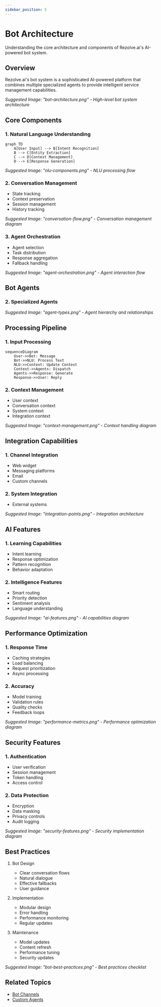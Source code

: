 ```yaml
---
sidebar_position: 5
---
```


# Bot Architecture

Understanding the core architecture and components of Rezolve.ai's AI-powered bot system.

## Overview

Rezolve.ai's bot system is a sophisticated AI-powered platform that combines multiple specialized agents to provide intelligent service management capabilities.

_Suggested Image: "bot-architecture.png" - High-level bot system architecture_

## Core Components

### 1. Natural Language Understanding
```mermaid
graph TD
    A[User Input] --> B[Intent Recognition]
    B --> C[Entity Extraction]
    C --> D[Context Management]
    D --> E[Response Generation]
```

_Suggested Image: "nlu-components.png" - NLU processing flow_

### 2. Conversation Management
- State tracking
- Context preservation
- Session management
- History tracking

_Suggested Image: "conversation-flow.png" - Conversation management diagram_

### 3. Agent Orchestration
- Agent selection
- Task distribution
- Response aggregation
- Fallback handling

_Suggested Image: "agent-orchestration.png" - Agent interaction flow_

## Bot Agents


### 2. Specialized Agents

_Suggested Image: "agent-types.png" - Agent hierarchy and relationships_

## Processing Pipeline

### 1. Input Processing
```mermaid
sequenceDiagram
    User->>Bot: Message
    Bot->>NLU: Process Text
    NLU->>Context: Update Context
    Context->>Agents: Dispatch
    Agents->>Response: Generate
    Response->>User: Reply
```

### 2. Context Management
- User context
- Conversation context
- System context
- Integration context

_Suggested Image: "context-management.png" - Context handling diagram_

## Integration Capabilities

### 1. Channel Integration
- Web widget
- Messaging platforms
- Email
- Custom channels

### 2. System Integration
- External systems

_Suggested Image: "integration-points.png" - Integration architecture_

## AI Features

### 1. Learning Capabilities
- Intent learning
- Response optimization
- Pattern recognition
- Behavior adaptation

### 2. Intelligence Features
- Smart routing
- Priority detection
- Sentiment analysis
- Language understanding

_Suggested Image: "ai-features.png" - AI capabilities diagram_

## Performance Optimization

### 1. Response Time
- Caching strategies
- Load balancing
- Request prioritization
- Async processing

### 2. Accuracy
- Model training
- Validation rules
- Quality checks
- Feedback loops

_Suggested Image: "performance-metrics.png" - Performance optimization diagram_

## Security Features

### 1. Authentication
- User verification
- Session management
- Token handling
- Access control

### 2. Data Protection
- Encryption
- Data masking
- Privacy controls
- Audit logging

_Suggested Image: "security-features.png" - Security implementation diagram_

## Best Practices

1. Bot Design
   - Clear conversation flows
   - Natural dialogue
   - Effective fallbacks
   - User guidance

2. Implementation
   - Modular design
   - Error handling
   - Performance monitoring
   - Regular updates

3. Maintenance
   - Model updates
   - Content refresh
   - Performance tuning
   - Security updates

_Suggested Image: "bot-best-practices.png" - Best practices checklist_

## Related Topics
- [Bot Channels](../integrations/bot-channels)
- [Custom Agents](../ai-features/custom-agents)

